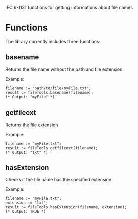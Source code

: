 IEC 6-1131 functions for getting informations about file names

# Functions
The library currently includes three functions:

## basename
Returns the file name without the path and file extension.

Example:
```structured
filename := "path/to/file/myFile.txt";
result := fileTools.basename(filename);
(* Output: "myFile" *)
```

## getfileext
Returns the file extension

Example:
```structured
filename := "myFile.txt";
result := fileTools.getfileext(filename);
(* Output: "txt" *)
```

## hasExtension
Checks if the file name has the specified extension

Example:
```structured
filename := "myFile.txt";
extension := "txt";
result := fileTools.hasExtension(filename, extension);
(* Output: TRUE *)
```
